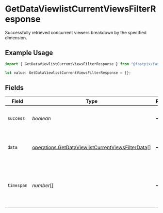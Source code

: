 # GetDataViewlistCurrentViewsFilterResponse

Successfully retrieved concurrent viewers breakdown by the specified dimension.

## Example Usage

```typescript
import { GetDataViewlistCurrentViewsFilterResponse } from "@fastpix/fastpix-node/models/operations";

let value: GetDataViewlistCurrentViewsFilterResponse = {};
```

## Fields

| Field                                                                                                                  | Type                                                                                                                   | Required                                                                                                               | Description                                                                                                            |
| ---------------------------------------------------------------------------------------------------------------------- | ---------------------------------------------------------------------------------------------------------------------- | ---------------------------------------------------------------------------------------------------------------------- | ---------------------------------------------------------------------------------------------------------------------- |
| `success`                                                                                                              | *boolean*                                                                                                              | :heavy_minus_sign:                                                                                                     | Indicates if the request was successful.                                                                               |
| `data`                                                                                                                 | [operations.GetDataViewlistCurrentViewsFilterData](../../models/operations/getdataviewlistcurrentviewsfilterdata.md)[] | :heavy_minus_sign:                                                                                                     | Breakdown of concurrent viewers by the specified dimension.                                                            |
| `timespan`                                                                                                             | *number*[]                                                                                                             | :heavy_minus_sign:                                                                                                     | Start and end epoch timestamps (milliseconds) for the timespan window.                                                 |
